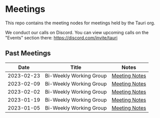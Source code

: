 # Meetings

This repo contains the meeting nodes for meetings held by the Tauri org.

We conduct our calls on Discord. You can view upcoming calls on the "Events" section there: https://discord.com/invite/tauri

## Past Meetings

| Date       | Title                   | Notes                                         |
| ---------- | ----------------------- | --------------------------------------------- |
| 2023-02-23 | Bi-Weekly Working Group | [Meeting Notes](./office-hours/2023-02-23.md) |
| 2023-02-09 | Bi-Weekly Working Group | [Meeting Notes](./office-hours/2023-02-09.md) |
| 2023-02-02 | Bi-Weekly Working Group | [Meeting Notes](./office-hours/2023-02-02.md) |
| 2023-01-19 | Bi-Weekly Working Group | [Meeting Notes](./office-hours/2023-01-19.md) |
| 2023-01-05 | Bi-Weekly Working Group | [Meeting Notes](./office-hours/2023-01-05.md) |
